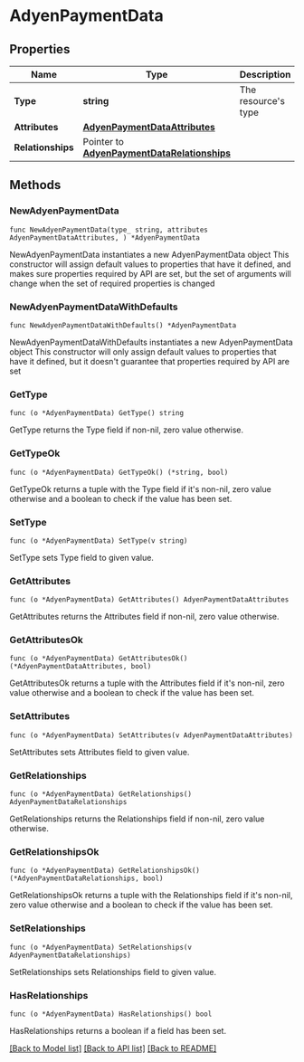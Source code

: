# AdyenPaymentData

## Properties

Name | Type | Description | Notes
------------ | ------------- | ------------- | -------------
**Type** | **string** | The resource&#39;s type | [default to "adyen_payments"]
**Attributes** | [**AdyenPaymentDataAttributes**](AdyenPaymentDataAttributes.md) |  | 
**Relationships** | Pointer to [**AdyenPaymentDataRelationships**](AdyenPaymentDataRelationships.md) |  | [optional] 

## Methods

### NewAdyenPaymentData

`func NewAdyenPaymentData(type_ string, attributes AdyenPaymentDataAttributes, ) *AdyenPaymentData`

NewAdyenPaymentData instantiates a new AdyenPaymentData object
This constructor will assign default values to properties that have it defined,
and makes sure properties required by API are set, but the set of arguments
will change when the set of required properties is changed

### NewAdyenPaymentDataWithDefaults

`func NewAdyenPaymentDataWithDefaults() *AdyenPaymentData`

NewAdyenPaymentDataWithDefaults instantiates a new AdyenPaymentData object
This constructor will only assign default values to properties that have it defined,
but it doesn't guarantee that properties required by API are set

### GetType

`func (o *AdyenPaymentData) GetType() string`

GetType returns the Type field if non-nil, zero value otherwise.

### GetTypeOk

`func (o *AdyenPaymentData) GetTypeOk() (*string, bool)`

GetTypeOk returns a tuple with the Type field if it's non-nil, zero value otherwise
and a boolean to check if the value has been set.

### SetType

`func (o *AdyenPaymentData) SetType(v string)`

SetType sets Type field to given value.


### GetAttributes

`func (o *AdyenPaymentData) GetAttributes() AdyenPaymentDataAttributes`

GetAttributes returns the Attributes field if non-nil, zero value otherwise.

### GetAttributesOk

`func (o *AdyenPaymentData) GetAttributesOk() (*AdyenPaymentDataAttributes, bool)`

GetAttributesOk returns a tuple with the Attributes field if it's non-nil, zero value otherwise
and a boolean to check if the value has been set.

### SetAttributes

`func (o *AdyenPaymentData) SetAttributes(v AdyenPaymentDataAttributes)`

SetAttributes sets Attributes field to given value.


### GetRelationships

`func (o *AdyenPaymentData) GetRelationships() AdyenPaymentDataRelationships`

GetRelationships returns the Relationships field if non-nil, zero value otherwise.

### GetRelationshipsOk

`func (o *AdyenPaymentData) GetRelationshipsOk() (*AdyenPaymentDataRelationships, bool)`

GetRelationshipsOk returns a tuple with the Relationships field if it's non-nil, zero value otherwise
and a boolean to check if the value has been set.

### SetRelationships

`func (o *AdyenPaymentData) SetRelationships(v AdyenPaymentDataRelationships)`

SetRelationships sets Relationships field to given value.

### HasRelationships

`func (o *AdyenPaymentData) HasRelationships() bool`

HasRelationships returns a boolean if a field has been set.


[[Back to Model list]](../README.md#documentation-for-models) [[Back to API list]](../README.md#documentation-for-api-endpoints) [[Back to README]](../README.md)


